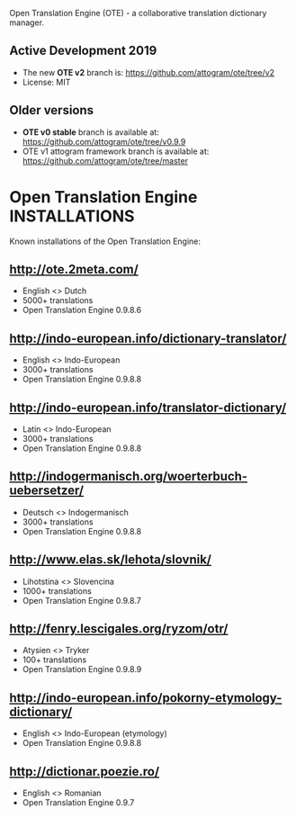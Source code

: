 Open Translation Engine (OTE) - a collaborative translation dictionary manager. 

## Active Development 2019
* The new **OTE v2** branch is: <https://github.com/attogram/ote/tree/v2>
* License: MIT

## Older versions

* **OTE v0 stable** branch is available at: <https://github.com/attogram/ote/tree/v0.9.9>
* OTE v1 attogram framework branch is available at: <https://github.com/attogram/ote/tree/master>

# Open Translation Engine INSTALLATIONS

Known installations of the Open Translation Engine:

## <http://ote.2meta.com/>

* English <> Dutch
* 5000+ translations
* Open Translation Engine 0.9.8.6

## <http://indo-european.info/dictionary-translator/>

* English <> Indo-European
* 3000+ translations
* Open Translation Engine 0.9.8.8

## <http://indo-european.info/translator-dictionary/>

* Latin <> Indo-European
* 3000+ translations
* Open Translation Engine 0.9.8.8

## <http://indogermanisch.org/woerterbuch-uebersetzer/>

* Deutsch <> Indogermanisch
* 3000+ translations
* Open Translation Engine 0.9.8.8

## <http://www.elas.sk/lehota/slovnik/>

* Lihotstina <> Slovencina
* 1000+ translations
* Open Translation Engine 0.9.8.7

## <http://fenry.lescigales.org/ryzom/otr/>

* Atysien <> Tryker
* 100+ translations
* Open Translation Engine 0.9.8.9

## <http://indo-european.info/pokorny-etymology-dictionary/>

* English <> Indo-European (etymology)
* Open Translation Engine 0.9.8.8

## <http://dictionar.poezie.ro/>

* English <> Romanian
* Open Translation Engine 0.9.7
